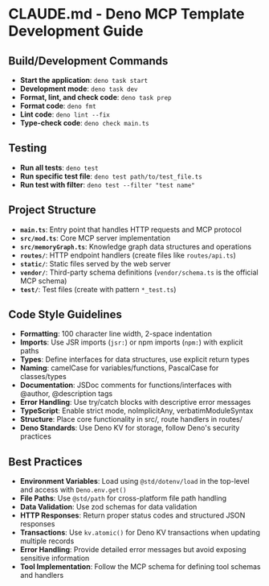 # CLAUDE.md - Deno MCP Template Development Guide

## Build/Development Commands

- **Start the application**: `deno task start`
- **Development mode**: `deno task dev`
- **Format, lint, and check code**: `deno task prep`
- **Format code**: `deno fmt`
- **Lint code**: `deno lint --fix`
- **Type-check code**: `deno check main.ts`

## Testing

- **Run all tests**: `deno test`
- **Run specific test file**: `deno test path/to/test_file.ts`
- **Run test with filter**: `deno test --filter "test name"`

## Project Structure

- **`main.ts`**: Entry point that handles HTTP requests and MCP protocol
- **`src/mod.ts`**: Core MCP server implementation
- **`src/memoryGraph.ts`**: Knowledge graph data structures and operations
- **`routes/`**: HTTP endpoint handlers (create files like `routes/api.ts`)
- **`static/`**: Static files served by the web server
- **`vendor/`**: Third-party schema definitions (`vendor/schema.ts` is the official MCP schema)
- **`test/`**: Test files (create with pattern `*_test.ts`)

## Code Style Guidelines

- **Formatting**: 100 character line width, 2-space indentation
- **Imports**: Use JSR imports (`jsr:`) or npm imports (`npm:`) with explicit paths
- **Types**: Define interfaces for data structures, use explicit return types
- **Naming**: camelCase for variables/functions, PascalCase for classes/types
- **Documentation**: JSDoc comments for functions/interfaces with @author, @description tags
- **Error Handling**: Use try/catch blocks with descriptive error messages
- **TypeScript**: Enable strict mode, noImplicitAny, verbatimModuleSyntax
- **Structure**: Place core functionality in src/, route handlers in routes/
- **Deno Standards**: Use Deno KV for storage, follow Deno's security practices

## Best Practices

- **Environment Variables**: Load using `@std/dotenv/load` in the top-level and access with `Deno.env.get()`
- **File Paths**: Use `@std/path` for cross-platform file path handling
- **Data Validation**: Use zod schemas for data validation
- **HTTP Responses**: Return proper status codes and structured JSON responses
- **Transactions**: Use `kv.atomic()` for Deno KV transactions when updating multiple records
- **Error Handling**: Provide detailed error messages but avoid exposing sensitive information
- **Tool Implementation**: Follow the MCP schema for defining tool schemas and handlers
